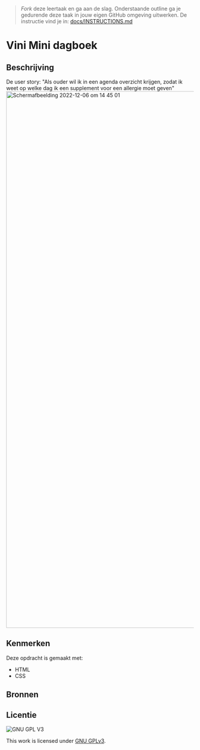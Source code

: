 > _Fork_ deze leertaak en ga aan de slag. 
Onderstaande outline ga je gedurende deze taak in jouw eigen GitHub omgeving uitwerken. 
De instructie vind je in: [docs/INSTRUCTIONS.md](docs/INSTRUCTIONS.md)

# Vini Mini dagboek

## Beschrijving
De user story:
"Als ouder wil ik in een agenda overzicht krijgen, zodat ik weet op welke dag ik een supplement voor een allergie moet geven"
<br><img width="1438" alt="Schermafbeelding 2022-12-06 om 14 45 01" src="https://user-images.githubusercontent.com/112861144/205928707-4c4b92f8-d058-4fc5-93cd-c1a3cfaf1c86.png">



## Kenmerken
Deze opdracht is gemaakt met:
- HTML
- CSS

## Bronnen

## Licentie

![GNU GPL V3](https://www.gnu.org/graphics/gplv3-127x51.png)

This work is licensed under [GNU GPLv3](./LICENSE).
